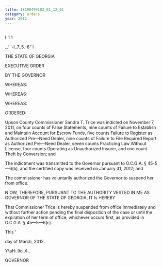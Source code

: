 ```yaml
---
title: 18198499103_01_12_01
category: orders
year: 2012
---
```

\
I
‘I
1

   

._‘ '-l..7..5.-6“ I

THE STATE OF GEORGIA

EXECUTIVE ORDER

BY THE GOVERNOR:

WHEREAS:

WHEREAS:

WHEREAS:

ORDERED:

Upson County Commissioner Sandra T. Trice was indicted on
November 7, 2011, on four counts of False Statements, nine counts
of Failure to Establish and Maintain Account for Escrow Funds, ﬁve
counts Failure to Register as Authorized Pre—Need Dealer, nine
counts of Failure to File Required Report as Authorized Pre—Need
Dealer, seven counts Practicing Law Without License, four counts
Operating as Unauthorized Insurer, and one count Theft by
Conversion; and

The indictment was transmitted to the Governor pursuant to
O.C.G.A. § 45-5—6(b), and the certified copy was received on
January 31, 2012; and

The commissioner has voluntarily authorized the Governor to
suspend her from office.

N OW, THEREFORE, PURSUANT TO THE AUTHORITY VESTED IN ME
AS GOVERNOR OF THE STATE OF GEORGIA, IT Is HEREBY

That Commissioner Trice is hereby suspended from office
immediately and without further action pending the final
disposition of the case or until the expiration of her term of office,
whichever occurs first, as provided in O.C.G.A. § 45—5—6(c).

This '

day of March, 2012.

Y\aH:.9o..¢..

GOVERNOR

